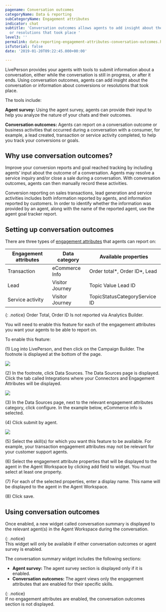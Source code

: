 ```yaml
---
pagename: Conversation outcomes
categoryName: Data & reporting
subCategoryName: Engagement attributes
indicator: chat
subtitle: 'Conversation outcomes allows agents to add insight about the conversation
  or resolutions that took place '
level3: ''
permalink: data-reporting-engagement-attributes-conversation-outcomes.html
isTutorial: false
date: '2019-01-20T09:22:45.000+00:00'

---
```

LivePerson provides your agents with tools to submit information about a conversation, either while the conversation is still in progress, or after it ends. Using conversation outcomes, agents can add insight about the conversation or information about conversions or resolutions that took place.

The tools include:

**Agent survey:** Using the agent survey, agents can provide their input to help you analyze the nature of your chats and their outcomes.

**Conversation outcomes:** Agents can report on a conversation outcome or business activities that occurred during a conversation with a consumer, for example, a lead created, transaction or service activity completed, to help you track your conversions or goals.

## Why use conversation outcomes?

Improve your conversion reports and goal reached tracking by including agents’ input about the outcome of a conversation. Agents may resolve a service inquiry and/or close a sale during a conversation. With conversation outcomes, agents can then manually record these activities.

Conversion reporting on sales transactions, lead generation and service activities includes both information reported by agents, and information reported by customers. In order to identify whether the information was provided by an agent, along with the name of the reported agent, use the agent goal tracker report.

## Setting up conversation outcomes

There are three types of [engagement attributes](/data-reporting-engagement-attributes-setting-up-engagement-attributes.html) that agents can report on:

| Engagement attributes | Data category | Available properties |
| --- | --- | --- |
| Transaction | eCommerce Info | Order total*, Order ID*, Lead |
| Lead | Visitor Journey | Topic Value Lead ID |
| Service activity | Visitor Journey | TopicStatusCategoryService ID |

{: .notice}
Order Total, Order ID Is not reported via Analytics Builder.

You will need to enable this feature for each of the engagement attributes you want your agents to be able to report on.

To enable this feature:

(1) Log into LivePerson, and then click on the Campaign Builder. The footnote is displayed at the bottom of the page.

![](//ce-sr.s3.eu-west-1.amazonaws.com/knowledge/img/conversation-outcomes1.png)
 
(2) In the footnote, click Data Sources. The Data Sources page is displayed. Click the tab called Integrations where your Connectors and Engagement Attributes will be displayed.

![](//ce-sr.s3.eu-west-1.amazonaws.com/knowledge/img/conversation-outcomes2.png)

(3) In the Data Sources page, next to the relevant engagement attributes category, click configure. In the example below, eCommerce info is selected.

(4) Click submit by agent.

![](//ce-sr.s3.eu-west-1.amazonaws.com/knowledge/img/conversation-outcomes3.png)

(5) Select the skill(s) for which you want this feature to be available. For example, your transaction engagement attributes may not be relevant for your customer support agents.

(6) Select the engagement attribute properties that will be displayed to the agent in the Agent Workspace by clicking add field to widget. You must select at least one property.
 
(7) For each of the selected properties, enter a display name. This name will be displayed to the agent in the Agent Workspace.

(8) Click save.

## Using conversation outcomes

Once enabled, a new widget called conversation summary is displayed to the relevant agent(s) in the Agent Workspace during the conversation.

{: .notice}  
This widget will only be available if either conversation outcomes or agent survey is enabled.

The conversation summary widget includes the following sections:

* **Agent survey:** The agent survey section is displayed only if it is enabled.
* **Conversation outcomes:** The agent views only the engagement attributes that are enabled for their specific skills.

{: .notice}  
If no engagement attributes are enabled, the conversation outcomes section is not displayed.
